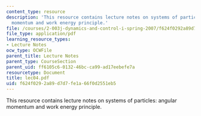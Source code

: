 ```yaml
---
content_type: resource
description: 'This resource contains lecture notes on systems of particles: angular
  momentum and work energy principle.'
file: /courses/2-003j-dynamics-and-control-i-spring-2007/f624f0292a89d7d7fe1a66f0d2551eb5_lec04.pdf
file_type: application/pdf
learning_resource_types:
- Lecture Notes
ocw_type: OCWFile
parent_title: Lecture Notes
parent_type: CourseSection
parent_uid: ff6105c6-0132-46bc-ca99-ad17eebefe7a
resourcetype: Document
title: lec04.pdf
uid: f624f029-2a89-d7d7-fe1a-66f0d2551eb5
---
```

This resource contains lecture notes on systems of particles: angular momentum and work energy principle.

